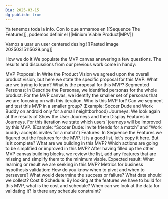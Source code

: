 ```yaml
---
Dia: 2025-03-15
dg-publish: true
---
```

Ya tenemos toda la info. Con lo que armamos en [[Sequence The Features]], podemos definir el [[Minium Viable Product|MPV]]

Vamos a usar un user centered desing 
![[Pasted image 20250315115629.png]]

How we do it
We populate the MVP canvas answering a few questions. The results and discussions from our previous work come in handy:

MVP Ptoposal: In Write the Product Vision we agreed upon the overall product vision, but here we state the specific proposal for this MVP. What are we trying to learn? What is the proposal for this MVP?
Segmented Personas: In Describe the Personas, we identified personas for the whole product. For the MVP canvas, we identify the smaller set of personas that we are focusing on with this iteration. Who is this MVP for? Can we segment and test this MVP in a smaller group? (Example: Soccer Dude and Work Buddy on android only for a small neightborhood)
Journeys: We look again at the results of Show the User Journeys and then Display Features in Journeys. For this iteration we state which users´ journeys will be improved by this MVP. (Example: “Soccer Dude: invite friends for a match” and “Work buddy: accepts invites for a match”)
Features: In Sequence the Features we figured out the features for the MVP. It is a good list, let´s copy it here. But is it complete? What are we building in this MVP? Which actions are going to be simplified or improved in this MVP? After having filled up the other MVP canvas building blocks, we review the list, add any features that are missing and simplify them to the minimum viable.
Expected result: What learning or result we are seeking in this MVP?
Metrics for business hypothesis validation: How do you know when to pivot and when to persevere? What would determine the success or failure? What data should we collect?
Cost & Schedule: By looking at the features we have to build for this MVP, what is the cost and schedule? When can we look at the data for validating it? Is there any schedule constraint?